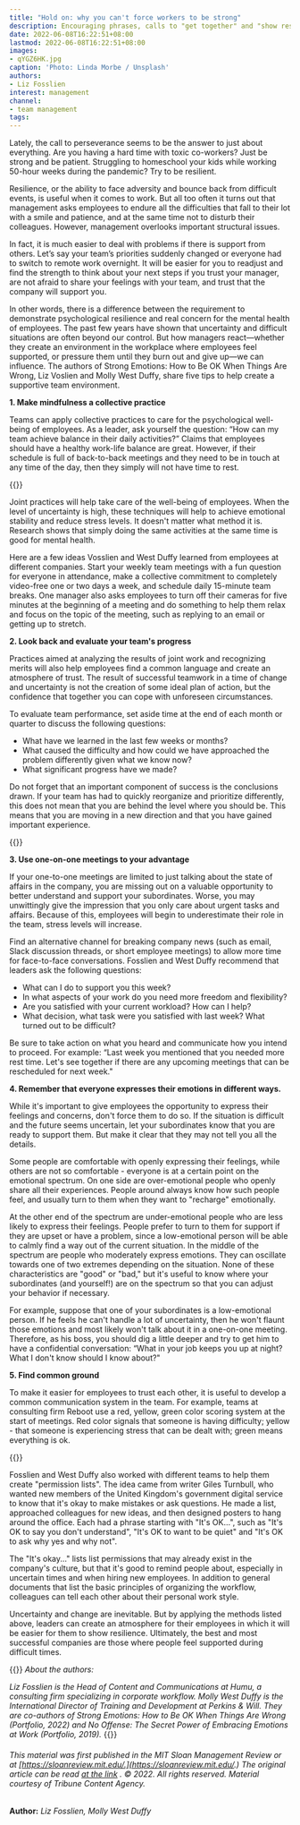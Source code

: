 ```yaml
---
title: "Hold on: why you can't force workers to be strong"
description: Encouraging phrases, calls to "get together" and "show resilience" addressed to the employee are just a way to brush off the problems that he faced. In order for an employee to receive real support in the company, it is necessary to change the approach to managing a team
date: 2022-06-08T16:22:51+08:00
lastmod: 2022-06-08T16:22:51+08:00
images:
- qYGZ6HK.jpg
caption: 'Photo: Linda Morbe / Unsplash'
authors:
- Liz Fosslien
interest: management
channel: 
- team management
tags: 
---
```


Lately, the call to perseverance seems to be the answer to just about everything. Are you having a hard time with toxic co-workers? Just be strong and be patient. Struggling to homeschool your kids while working 50-hour weeks during the pandemic? Try to be resilient.

Resilience, or the ability to face adversity and bounce back from difficult events, is useful when it comes to work. But all too often it turns out that management asks employees to endure all the difficulties that fall to their lot with a smile and patience, and at the same time not to disturb their colleagues. However, management overlooks important structural issues.

In fact, it is much easier to deal with problems if there is support from others. Let’s say your team’s priorities suddenly changed or everyone had to switch to remote work overnight. It will be easier for you to readjust and find the strength to think about your next steps if you trust your manager, are not afraid to share your feelings with your team, and trust that the company will support you.

In other words, there is a difference between the requirement to demonstrate psychological resilience and real concern for the mental health of employees. The past few years have shown that uncertainty and difficult situations are often beyond our control. But how managers react—whether they create an environment in the workplace where employees feel supported, or pressure them until they burn out and give up—we can influence. The authors of Strong Emotions: How to Be OK When Things Are Wrong, Liz Voslien and Molly West Duffy, share five tips to help create a supportive team environment.

**1\. Make mindfulness a collective practice**

Teams can apply collective practices to care for the psychological well-being of employees. As a leader, ask yourself the question: “How can my team achieve balance in their daily activities?” Claims that employees should have a healthy work-life balance are great. However, if their schedule is full of back-to-back meetings and they need to be in touch at any time of the day, then they simply will not have time to rest.

{{<ads>}}

Joint practices will help take care of the well-being of employees. When the level of uncertainty is high, these techniques will help to achieve emotional stability and reduce stress levels. It doesn't matter what method it is. Research shows that simply doing the same activities at the same time is good for mental health.

Here are a few ideas Vosslien and West Duffy learned from employees at different companies. Start your weekly team meetings with a fun question for everyone in attendance, make a collective commitment to completely video-free one or two days a week, and schedule daily 15-minute team breaks. One manager also asks employees to turn off their cameras for five minutes at the beginning of a meeting and do something to help them relax and focus on the topic of the meeting, such as replying to an email or getting up to stretch.

**2\. Look back and evaluate your team's progress**

Practices aimed at analyzing the results of joint work and recognizing merits will also help employees find a common language and create an atmosphere of trust. The result of successful teamwork in a time of change and uncertainty is not the creation of some ideal plan of action, but the confidence that together you can cope with unforeseen circumstances.

To evaluate team performance, set aside time at the end of each month or quarter to discuss the following questions:

*   What have we learned in the last few weeks or months?
*   What caused the difficulty and how could we have approached the problem differently given what we know now?
*   What significant progress have we made?

Do not forget that an important component of success is the conclusions drawn. If your team has had to quickly reorganize and prioritize differently, this does not mean that you are behind the level where you should be. This means that you are moving in a new direction and that you have gained important experience.

{{<ads>}}

**3\. Use one-on-one meetings to your advantage**

If your one-to-one meetings are limited to just talking about the state of affairs in the company, you are missing out on a valuable opportunity to better understand and support your subordinates. Worse, you may unwittingly give the impression that you only care about urgent tasks and affairs. Because of this, employees will begin to underestimate their role in the team, stress levels will increase.

Find an alternative channel for breaking company news (such as email, Slack discussion threads, or short employee meetings) to allow more time for face-to-face conversations. Fosslien and West Duffy recommend that leaders ask the following questions:

*   What can I do to support you this week?
*   In what aspects of your work do you need more freedom and flexibility?
*   Are you satisfied with your current workload? How can I help?
*   What decision, what task were you satisfied with last week? What turned out to be difficult?

Be sure to take action on what you heard and communicate how you intend to proceed. For example: “Last week you mentioned that you needed more rest time. Let's see together if there are any upcoming meetings that can be rescheduled for next week."

**4\. Remember that everyone expresses their emotions in different ways.**

While it's important to give employees the opportunity to express their feelings and concerns, don't force them to do so. If the situation is difficult and the future seems uncertain, let your subordinates know that you are ready to support them. But make it clear that they may not tell you all the details.

Some people are comfortable with openly expressing their feelings, while others are not so comfortable - everyone is at a certain point on the emotional spectrum. On one side are over-emotional people who openly share all their experiences. People around always know how such people feel, and usually turn to them when they want to "recharge" emotionally.

At the other end of the spectrum are under-emotional people who are less likely to express their feelings. People prefer to turn to them for support if they are upset or have a problem, since a low-emotional person will be able to calmly find a way out of the current situation. In the middle of the spectrum are people who moderately express emotions. They can oscillate towards one of two extremes depending on the situation. None of these characteristics are "good" or "bad," but it's useful to know where your subordinates (and yourself!) are on the spectrum so that you can adjust your behavior if necessary.

For example, suppose that one of your subordinates is a low-emotional person. If he feels he can't handle a lot of uncertainty, then he won't flaunt those emotions and most likely won't talk about it in a one-on-one meeting. Therefore, as his boss, you should dig a little deeper and try to get him to have a confidential conversation: “What in your job keeps you up at night? What I don't know should I know about?"

**5\. Find common ground**

To make it easier for employees to trust each other, it is useful to develop a common communication system in the team. For example, teams at consulting firm Reboot use a red, yellow, green color scoring system at the start of meetings. Red color signals that someone is having difficulty; yellow - that someone is experiencing stress that can be dealt with; green means everything is ok.

{{<ads>}}

Fosslien and West Duffy also worked with different teams to help them create "permission lists". The idea came from writer Giles Turnbull, who wanted new members of the United Kingdom's government digital service to know that it's okay to make mistakes or ask questions. He made a list, approached colleagues for new ideas, and then designed posters to hang around the office. Each had a phrase starting with "It's OK...", such as "It's OK to say you don't understand", "It's OK to want to be quiet" and "It's OK to ask why yes and why not".

The "It's okay..." lists list permissions that may already exist in the company's culture, but that it's good to remind people about, especially in uncertain times and when hiring new employees. In addition to general documents that list the basic principles of organizing the workflow, colleagues can tell each other about their personal work style.

Uncertainty and change are inevitable. But by applying the methods listed above, leaders can create an atmosphere for their employees in which it will be easier for them to show resilience. Ultimately, the best and most successful companies are those where people feel supported during difficult times.

{{<info>}}
_About the authors:_

_Liz Fosslien is the Head of Content and Communications at Humu, a consulting firm specializing in corporate workflow. Molly West Duffy is the International Director of Training and Development at Perkins & Will. They are co-authors of Strong Emotions: How to Be OK When Things Are Wrong (Portfolio, 2022) and No Offense: The Secret Power of Embracing Emotions at Work (Portfolio, 2019)._
{{</info>}}

###### This material was first published in the MIT Sloan Management Review or at [https://sloanreview.mit.edu/.](https://sloanreview.mit.edu/.) The original article can be read [at the link](https://sloanreview.mit.edu/article/stop-telling-employees-to-be-resilient/) . © 2022. All rights reserved. Material courtesy of Tribune Content Agency.

**Author:** *Liz Fosslien, Molly West Duffy*
